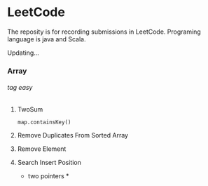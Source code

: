 # LeetCode
The reposity is for recording submissions in LeetCode. Programing language is java and Scala. 

Updating...

### Array

###### *tag easy*

1. TwoSum

   `map.containsKey()`

2. Remove Duplicates From Sorted Array
3. Remove Element
4. Search Insert Position 
   * two pointers *
